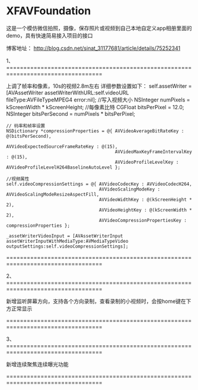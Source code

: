 # XFAVFoundation
这是一个模仿微信拍照，摄像，保存照片或视频到自己本地自定义app相册里面的demo，具有快速简易接入项目的接口

博客地址：
http://blog.csdn.net/sinat_31177681/article/details/75252341

1、==================================================================================

上调了帧率和像素，10s的视频2.8m左右
详细参数设置如下：
    self.assetWriter = [AVAssetWriter assetWriterWithURL:self.videoURL fileType:AVFileTypeMPEG4 error:nil];
    //写入视频大小
    NSInteger numPixels = kScreenWidth * kScreenHeight;
    //每像素比特
    CGFloat bitsPerPixel = 12.0;
    NSInteger bitsPerSecond = numPixels * bitsPerPixel;
    
    // 码率和帧率设置
    NSDictionary *compressionProperties = @{ AVVideoAverageBitRateKey : @(bitsPerSecond),
                                             AVVideoExpectedSourceFrameRateKey : @(15),
                                             AVVideoMaxKeyFrameIntervalKey : @(15),
                                             AVVideoProfileLevelKey : AVVideoProfileLevelH264BaselineAutoLevel };
    
    //视频属性
    self.videoCompressionSettings = @{ AVVideoCodecKey : AVVideoCodecH264,
                                       AVVideoScalingModeKey : AVVideoScalingModeResizeAspectFill,
                                       AVVideoWidthKey : @(kScreenHeight * 2),
                                       AVVideoHeightKey : @(kScreenWidth * 2),
                                       AVVideoCompressionPropertiesKey : compressionProperties };
    
    _assetWriterVideoInput = [AVAssetWriterInput assetWriterInputWithMediaType:AVMediaTypeVideo outputSettings:self.videoCompressionSettings];

==================================================================================

2、==================================================================================

新增监听屏幕方向，支持各个方向录制，查看录制的小视频时，会按home键在下方正常显示

==================================================================================

3、==================================================================================

新增连续聚焦连续曝光功能

==================================================================================


